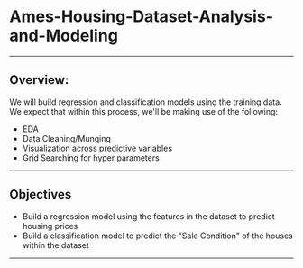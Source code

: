 # Ames-Housing-Dataset-Analysis-and-Modeling
---
## Overview:
We will build regression and classification models using the training data. We expect that within this process, we'll be making use of the following:
- EDA
- Data Cleaning/Munging
- Visualization across predictive variables
- Grid Searching for hyper parameters
---
## Objectives
- Build a regression model using the features in the dataset to predict housing prices
- Build a classification model to predict the "Sale Condition" of the houses within the dataset
---

